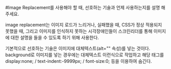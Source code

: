 #Image Replacement를 사용해야 할 때, 선호하는 기술과 언제 사용하는지를 설명 해주세요.



image replacement는 이미지 로드가 느리거나, 실패했을 때, CSS가 정상 적용되지 못했을 때,
그리고 이미지를 인식하지 못하는 시각장애인들이 스크린리더를 통해 이미지에 대한 설명을 들을 수 있도록 하기 위해 사용한다. 

기본적으로 선호하는 기술은 이미지에 대체텍스트(alt="" 속성)를 넣는 것이다.
background로 이미지를 넣는 경우에는 <span>대체텍스트</span> 이런식으로 작업하고
해당 태그를 display:none; / text-indent:-9999px; / font-size:0; 등을 이용하여 숨긴다.
